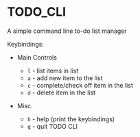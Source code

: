 # TODO_CLI
A simple command line to-do list manager

Keybindings:
  - Main Controls
    - `l` - list items in list
    - `a` - add new item to the list
    - `c` - complete/check off item in the list
    - `d` - delete item in the list

  - Misc.
    - `h` - help (print the keybindings)
    - `q` - quit TODO CLI
